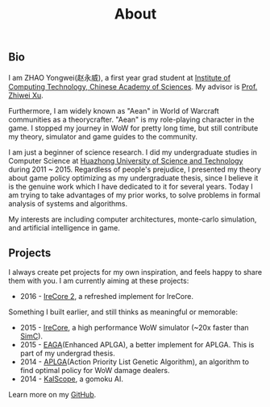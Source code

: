 ﻿---
layout: page
title: About
---

## Bio

I am ZHAO Yongwei(赵永威), a first year grad student at [Institute of Computing Technology, Chinese Academy of Sciences](http://ict.ac.cn). My advisor is [Prof. Zhiwei Xu](http://novel.ict.ac.cn/zxu/).

Furthermore, I am widely known as "Aean" in World of Warcraft communities as a theorycrafter. "Aean" is my role-playing character in the game. I stopped my journey in WoW for pretty long time, but still contribute my theory, simulator and game guides to the community.

I am just a beginner of science research. I did my undergraduate studies in Computer Science at [Huazhong University of Science and Technology](http://www.hust.edu.cn) during 2011 ~ 2015. Regardless of people's prejudice, I presented my theory about game policy optimizing as my undergraduate thesis, since I believe it is the genuine work which I have dedicated to it for several years. Today I am trying to take advantages of my prior works, to solve problems in formal analysis of systems and algorithms.

My interests are including computer architectures, monte-carlo simulation, and artificial intelligence in game.

## Projects

I always create pet projects for my own inspiration, and feels happy to share them with you. I am currently aiming at these projects:

* 2016 - [IreCore 2](https://github.com/AeanSR/irecore2), a refreshed implement for IreCore.

Something I built earlier, and still thinks as meaningful or memorable:

* 2015 - [IreCore](https://sim.aean.net), a high performance WoW simulator (~20x faster than [SimC](https://github.com/simulationcraft/simc)).
* 2015 - [EAGA](https://github.com/AeanSR/eaga)(Enhanced APLGA), a better implement for APLGA. This is part of my undergrad thesis.
* 2014 - [APLGA](https://github.com/AeanSR/aplga)(Action Priority List Genetic Algorithm), an algorithm to find optimal policy for WoW damage dealers.
* 2014 - [KalScope](http://aean.net/kalscope), a gomoku AI.

Learn more on my [GitHub](https://github.com/AeanSR).

